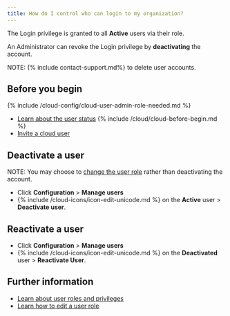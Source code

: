 ```yaml
---
title: How do I control who can login to my organization?
---
```


The Login privilege is granted to all **Active** users via their role.

An Administrator can revoke the Login privilege by **deactivating** the account.

NOTE: {% include contact-support.md%} to delete user accounts.

## Before you begin

{% include /cloud-config/cloud-user-admin-role-needed.md %}
* [Learn about the user status](/cloud/cloud-config/cloud-ref-user-status)
{% include /cloud/cloud-before-begin.md %}
* [Invite a cloud user](/cloud/cloud-configuration/cloud-user-invite)

## Deactivate a user

NOTE: You may choose to [change the user role](/cloud/cloud-configuration/cloud-user-edit-role) rather than deactivating the account.

* Click **Configuration** > **Manage users**
* {% include /cloud-icons/icon-edit-unicode.md %} on the **Active** user > **Deactivate user**.

## Reactivate a user

* Click **Configuration** > **Manage users**
* {% include /cloud-icons/icon-edit-unicode.md %} on the **Deactivated** user > **Reactivate User**.

## Further information

* [Learn about user roles and privileges](/cloud/cloud-config/cloud-ref-user-roles)
* [Learn how to edit a user role](/cloud/cloud-configuration/cloud-user-edit-role)
